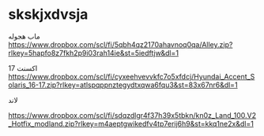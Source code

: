 # skskjxdvsja

ماب هجوله
https://www.dropbox.com/scl/fi/5qbh4qz2170ahavnoq0qa/Alley.zip?rlkey=5hapfo8z7fkh2p9i03rah14ie&st=5iedftjw&dl=1



اكسنت 17
https://www.dropbox.com/scl/fi/cyxeehvevvkfc7o5xfdcj/Hyundai_Accent_Solaris_16-17.zip?rlkey=atlspqppnztegydtxqwa6fqu3&st=83x67nr6&dl=1


لاند


https://www.dropbox.com/scl/fi/sdqzdlgr4f37h39x5tbkn/kn0z_Land_100.V2_Hotfix_modland.zip?rlkey=m4aeptgwikedfv4tp7erij6h9&st=kkq1ne2x&dl=1
